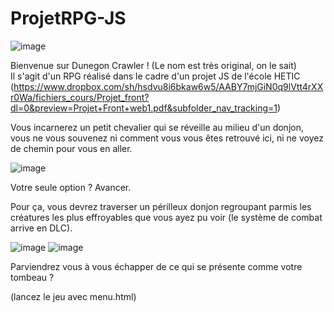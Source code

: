 # ProjetRPG-JS

![image](https://user-images.githubusercontent.com/59602265/164637057-aa4dbcc5-555e-44b0-a97e-48a4c9660e32.png)

Bienvenue sur Dunegon Crawler ! (Le nom est très original, on le sait)
<br>
Il s'agit d'un RPG réalisé dans le cadre d'un projet JS de l'école HETIC (https://www.dropbox.com/sh/hsdvu8i6bkaw6w5/AABY7mjGiN0q9lVtt4rXXr0Wa/fichiers_cours/Projet_front?dl=0&preview=Projet+Front+web1.pdf&subfolder_nav_tracking=1)

Vous incarnerez un petit chevalier qui se réveille au milieu d'un donjon, vous ne vous souvenez ni comment vous vous êtes retrouvé ici, ni ne voyez de chemin pour vous en aller.

![image](https://user-images.githubusercontent.com/59602265/164642975-515ff363-870d-4c9c-8476-4ba657d20a96.png)

Votre seule option ? Avancer.

Pour ça, vous devrez traverser un périlleux donjon regroupant parmis les créatures les plus effroyables que vous ayez pu voir (le système de combat arrive en DLC).

![image](https://user-images.githubusercontent.com/59602265/164643736-a681880b-f937-4486-b13e-9d9c09b9d16b.png)
![image](https://user-images.githubusercontent.com/59602265/164643757-beb90680-0376-473e-b2d7-7181286bfb2a.png)

Parviendrez vous à vous échapper de ce qui se présente comme votre tombeau ?

(lancez le jeu avec menu.html)
